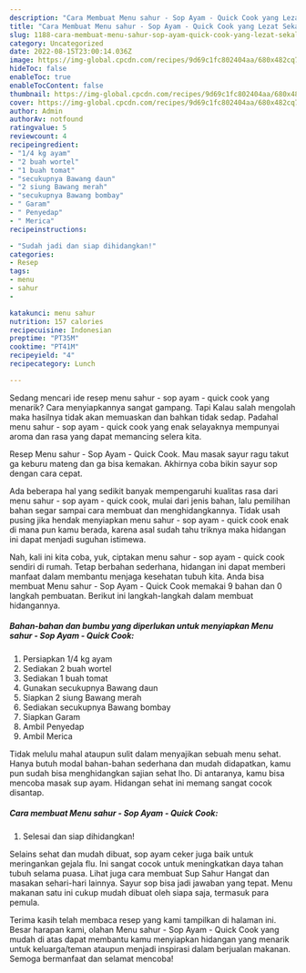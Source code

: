 ```yaml
---
description: "Cara Membuat Menu sahur - Sop Ayam - Quick Cook yang Lezat Sekali"
title: "Cara Membuat Menu sahur - Sop Ayam - Quick Cook yang Lezat Sekali"
slug: 1188-cara-membuat-menu-sahur-sop-ayam-quick-cook-yang-lezat-sekali
category: Uncategorized
date: 2022-08-15T23:00:14.036Z
image: https://img-global.cpcdn.com/recipes/9d69c1fc802404aa/680x482cq70/menu-sahur-sop-ayam-quick-cook-foto-resep-utama.jpg
hideToc: false
enableToc: true
enableTocContent: false
thumbnail: https://img-global.cpcdn.com/recipes/9d69c1fc802404aa/680x482cq70/menu-sahur-sop-ayam-quick-cook-foto-resep-utama.jpg
cover: https://img-global.cpcdn.com/recipes/9d69c1fc802404aa/680x482cq70/menu-sahur-sop-ayam-quick-cook-foto-resep-utama.jpg
author: Admin
authorAv: notfound
ratingvalue: 5
reviewcount: 4
recipeingredient:
- "1/4 kg ayam"
- "2 buah wortel"
- "1 buah tomat"
- "secukupnya Bawang daun"
- "2 siung Bawang merah"
- "secukupnya Bawang bombay"
- " Garam"
- " Penyedap"
- " Merica"
recipeinstructions:

- "Sudah jadi dan siap dihidangkan!"
categories:
- Resep
tags:
- menu
- sahur
- 

katakunci: menu sahur  
nutrition: 157 calories
recipecuisine: Indonesian
preptime: "PT35M"
cooktime: "PT41M"
recipeyield: "4"
recipecategory: Lunch

---
```



Sedang mencari ide resep menu sahur - sop ayam - quick cook yang menarik? Cara menyiapkannya sangat gampang. Tapi Kalau salah mengolah maka hasilnya tidak akan memuaskan dan bahkan tidak sedap. Padahal menu sahur - sop ayam - quick cook yang enak selayaknya mempunyai aroma dan rasa yang dapat memancing selera kita.


Resep Menu sahur - Sop Ayam - Quick Cook. Mau masak sayur ragu takut ga keburu mateng dan ga bisa kemakan. Akhirnya coba bikin sayur sop dengan cara cepat.

Ada beberapa hal yang sedikit banyak mempengaruhi kualitas rasa dari menu sahur - sop ayam - quick cook, mulai dari jenis bahan, lalu pemilihan bahan segar sampai cara membuat dan menghidangkannya. Tidak usah pusing jika hendak menyiapkan menu sahur - sop ayam - quick cook enak di mana pun kamu berada, karena asal sudah tahu triknya maka hidangan ini dapat menjadi suguhan istimewa.


Nah, kali ini kita coba, yuk, ciptakan menu sahur - sop ayam - quick cook sendiri di rumah. Tetap berbahan sederhana, hidangan ini dapat memberi manfaat dalam membantu menjaga kesehatan tubuh kita. Anda bisa membuat Menu sahur - Sop Ayam - Quick Cook memakai 9 bahan dan 0 langkah pembuatan. Berikut ini langkah-langkah dalam membuat hidangannya.

<!--inarticleads1-->

##### Bahan-bahan dan bumbu yang diperlukan untuk menyiapkan Menu sahur - Sop Ayam - Quick Cook:

1. Persiapkan 1/4 kg ayam
1. Sediakan 2 buah wortel
1. Sediakan 1 buah tomat
1. Gunakan secukupnya Bawang daun
1. Siapkan 2 siung Bawang merah
1. Sediakan secukupnya Bawang bombay
1. Siapkan  Garam
1. Ambil  Penyedap
1. Ambil  Merica


Tidak melulu mahal ataupun sulit dalam menyajikan sebuah menu sehat. Hanya butuh modal bahan-bahan sederhana dan mudah didapatkan, kamu pun sudah bisa menghidangkan sajian sehat lho. Di antaranya, kamu bisa mencoba masak sup ayam. Hidangan sehat ini memang sangat cocok disantap. 

<!--inarticleads2-->

##### Cara membuat Menu sahur - Sop Ayam - Quick Cook:


1. Selesai dan siap dihidangkan!

Selains sehat dan mudah dibuat, sop ayam ceker juga baik untuk meringankan gejala flu. Ini sangat cocok untuk meningkatkan daya tahan tubuh selama puasa. Lihat juga cara membuat Sup Sahur Hangat dan masakan sehari-hari lainnya. Sayur sop bisa jadi jawaban yang tepat. Menu makanan satu ini cukup mudah dibuat oleh siapa saja, termasuk para pemula. 

Terima kasih telah membaca resep yang kami tampilkan di halaman ini. Besar harapan kami, olahan Menu sahur - Sop Ayam - Quick Cook yang mudah di atas dapat membantu kamu menyiapkan hidangan yang menarik untuk keluarga/teman ataupun menjadi inspirasi dalam berjualan makanan. Semoga bermanfaat dan selamat mencoba!
